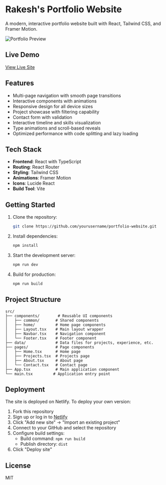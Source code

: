 # Rakesh's Portfolio Website

A modern, interactive portfolio website built with React, Tailwind CSS, and Framer Motion.

![Portfolio Preview](https://images.pexels.com/photos/4064835/pexels-photo-4064835.jpeg?auto=compress&cs=tinysrgb&w=1260&h=750&dpr=2)

## Live Demo

[View Live Site](https://wonderful-taffy-ffe98d.netlify.app)

## Features

- Multi-page navigation with smooth page transitions
- Interactive components with animations
- Responsive design for all device sizes
- Project showcase with filtering capability
- Contact form with validation
- Interactive timeline and skills visualization
- Type animations and scroll-based reveals
- Optimized performance with code splitting and lazy loading

## Tech Stack

- **Frontend**: React with TypeScript
- **Routing**: React Router
- **Styling**: Tailwind CSS
- **Animations**: Framer Motion
- **Icons**: Lucide React
- **Build Tool**: Vite

## Getting Started

1. Clone the repository:
   ```bash
   git clone https://github.com/yourusername/portfolio-website.git
   ```

2. Install dependencies:
   ```bash
   npm install
   ```

3. Start the development server:
   ```bash
   npm run dev
   ```

4. Build for production:
   ```bash
   npm run build
   ```

## Project Structure

```
src/
├── components/        # Reusable UI components
│   ├── common/       # Shared components
│   ├── home/         # Home page components
│   ├── Layout.tsx    # Main layout wrapper
│   ├── Navbar.tsx    # Navigation component
│   └── Footer.tsx    # Footer component
├── data/             # Data files for projects, experience, etc.
├── pages/            # Page components
│   ├── Home.tsx      # Home page
│   ├── Projects.tsx  # Projects page
│   ├── About.tsx     # About page
│   └── Contact.tsx   # Contact page
├── App.tsx           # Main application component
└── main.tsx         # Application entry point
```

## Deployment

The site is deployed on Netlify. To deploy your own version:

1. Fork this repository
2. Sign up or log in to [Netlify](https://www.netlify.com/)
3. Click "Add new site" → "Import an existing project"
4. Connect to your GitHub and select the repository
5. Configure build settings:
   - Build command: `npm run build`
   - Publish directory: `dist`
6. Click "Deploy site"

## License

MIT